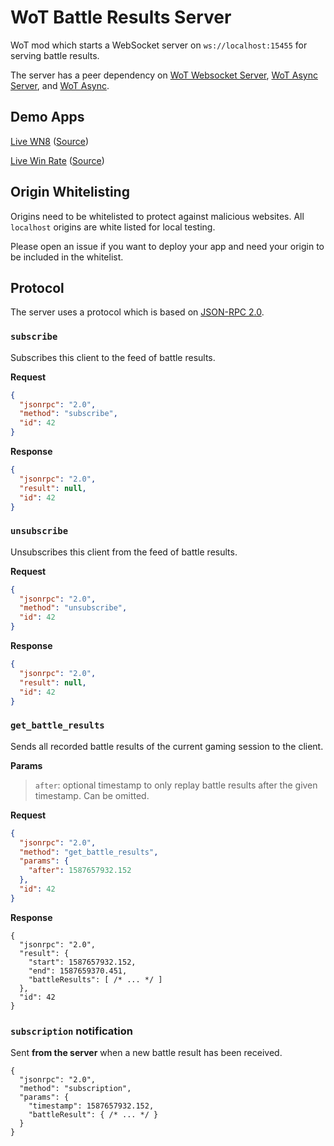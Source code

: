# WoT Battle Results Server
WoT mod which starts a WebSocket server on `ws://localhost:15455` for serving battle results.

The server has a peer dependency on [WoT Websocket Server](https://github.com/lgfrbcsgo/wot-websocket-server),
[WoT Async Server](https://github.com/lgfrbcsgo/wot-async-server), and
[WoT Async](https://github.com/lgfrbcsgo/wot-async).


## Demo Apps
[Live WN8](https://lgfrbcsgo.github.io/wot-live-wn8/) ([Source](https://github.com/lgfrbcsgo/wot-live-wn8))

[Live Win Rate](https://lgfrbcsgo.github.io/wot-live-win-rate/) ([Source](https://github.com/lgfrbcsgo/wot-live-win-rate))

## Origin Whitelisting
Origins need to be whitelisted to protect against malicious websites.
All `localhost` origins are white listed for local testing.
 
Please open an issue if you want to deploy your app and need your origin to be included in the whitelist.


## Protocol
The server uses a protocol which is based on [JSON-RPC 2.0](https://www.jsonrpc.org/specification).

### `subscribe`
Subscribes this client to the feed of battle results.

**Request**
```json
{
  "jsonrpc": "2.0",
  "method": "subscribe",
  "id": 42
}
```
**Response**
```json
{
  "jsonrpc": "2.0",
  "result": null,
  "id": 42
}
```

### `unsubscribe`
Unsubscribes this client from the feed of battle results.

**Request**
```json
{
  "jsonrpc": "2.0",
  "method": "unsubscribe",
  "id": 42
}
```
**Response**
```json
{
  "jsonrpc": "2.0",
  "result": null,
  "id": 42
}
```

### `get_battle_results`
Sends all recorded battle results of the current gaming session to the client.

**Params**
> `after`: optional timestamp to only replay battle results after the given timestamp. Can be omitted.

**Request**
```json
{
  "jsonrpc": "2.0",
  "method": "get_battle_results",
  "params": {
    "after": 1587657932.152
  },
  "id": 42
}
```

**Response**
```json5
{
  "jsonrpc": "2.0",
  "result": {
    "start": 1587657932.152,
    "end": 1587659370.451,
    "battleResults": [ /* ... */ ]
  },
  "id": 42
}
```

### `subscription` notification
Sent **from the server** when a new battle result has been received. 
```json5
{
  "jsonrpc": "2.0",
  "method": "subscription",
  "params": {
    "timestamp": 1587657932.152,
    "battleResult": { /* ... */ }
  }
}
```    
